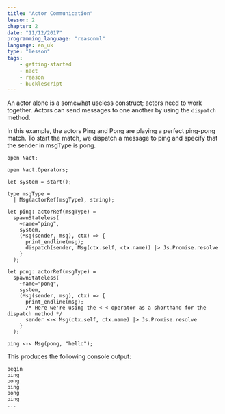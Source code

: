 ```yaml
---
title: "Actor Communication"
lesson: 2
chapter: 2
date: "11/12/2017"
programming_language: "reasonml"
language: en_uk
type: "lesson"
tags:
    - getting-started
    - nact
    - reason
    - bucklescript
---
```

An actor alone is a somewhat useless construct; actors need to work together. Actors can send messages to one another by using the `dispatch` method. 

In this example, the actors Ping and Pong are playing a perfect ping-pong match. To start the match, we dispatch a message to ping and 
specify that the sender in msgType is pong.


```reason
open Nact;

open Nact.Operators;

let system = start();

type msgType =
  | Msg(actorRef(msgType), string);

let ping: actorRef(msgType) =
  spawnStateless(
    ~name="ping",
    system,
    (Msg(sender, msg), ctx) => {
      print_endline(msg);
      dispatch(sender, Msg(ctx.self, ctx.name)) |> Js.Promise.resolve
    }
  );

let pong: actorRef(msgType) =
  spawnStateless(
    ~name="pong",
    system,
    (Msg(sender, msg), ctx) => {
      print_endline(msg);
      /* Here we're using the <-< operator as a shorthand for the dispatch method */
      sender <-< Msg(ctx.self, ctx.name) |> Js.Promise.resolve
    }
  );

ping <-< Msg(pong, "hello");

```
This produces the following console output:

``` 
begin
ping
pong
ping
pong
ping
...
```
